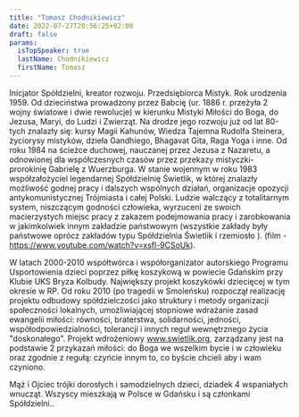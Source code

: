 ```yaml
---
title: "Tomasz Chodnikiewicz"
date: 2022-07-27T20:56:25+02:00
draft: false
params:
  isTopSpeaker: true
  lastName: Chodnikiewicz
  firstName: Tomasz
---
```


Inicjator Spółdzielni, kreator rozwoju. Przedsiębiorca Mistyk. Rok urodzenia 1959. Od dzieciństwa prowadzony przez Babcię (ur. 1886 r. przeżyła 2 wojny światowe i dwie rewolucje) w kierunku Mistyki Miłości do Boga, do Jezusa, Maryi, do Ludzi i Zwierząt. Na drodze jego rozwoju już od lat 80-tych znalazły się: kursy Magii Kahunów, Wiedza Tajemna Rudolfa Steinera, życiorysy mistyków, dzieła Gandhiego, Bhagavat Gita, Raga Yoga i inne. Od roku 1984 na ścieżce duchowej, nauczanej przez Jezusa z Nazaretu, a odnowionej dla współczesnych czasów przez przekazy mistyczki- prorokinię Gabrielę z Wuerzburga.               W  stanie wojennym w roku 1983 współzałożyciel legendarnej Spółdzielnię Świetlik, w której znalazły możliwość godnej pracy i dalszych wspólnych działań, organizacje opozycji antykomunistycznej Trójmiasta i całej Polski. Ludzie walczący z totalitarnym system, niszczącym godności człowieka, wyrzuceni ze swoich macierzystych miejsc pracy z zakazem podejmowania pracy i zarobkowania w jakimkolwiek innym zakładzie państwowym (wszystkie zakłady były państwowe oprócz  zakładów typu Spółdzielnia Świetlik i rzemiosło ). (film - https://www.youtube.com/watch?v=xsfl-9CSoUk).

W latach 2000-2010 współtwórca i współorganizator autorskiego Programu Usportowienia dzieci poprzez piłkę koszykową w powiecie Gdańskim przy Klubie UKS Bryza Kolbudy. Największy projekt koszykówki dziecięcej w tym okresie w RP. Od roku 2010 (po tragedii w Smoleńsku) rozpoczął realizację projektu odbudowy spółdzielczości jako struktury i metody organizacji społeczności lokalnych, umożliwiającej stopniowe wdrażanie zasad ewangelii miłości: równości, braterstwa, solidarności, jedności, współodpowiedzialności, tolerancji i innych reguł wewnętrznego życia "doskonałego". Projekt wdrożeniowy www.swietlik.org, zarządzany jest na podstawie 2 przykazań miłości: do Boga we wszelkim bycie i w człowieku oraz zgodnie z regułą: czyńcie innym to, co byście chcieli aby i wam czyniono. 

Mąż i Ojciec trójki dorosłych i samodzielnych dzieci, dziadek 4 wspaniałych wnucząt. Wszyscy mieszkają w Polsce w Gdańsku i są członkami Spółdzielni..
